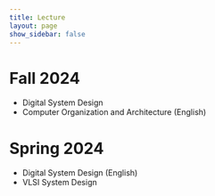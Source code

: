 ```yaml
---
title: Lecture
layout: page
show_sidebar: false
---
```


# Fall 2024
- Digital System Design
- Computer Organization and Architecture (English)

# Spring 2024
- Digital System Design (English)
- VLSI System Design

